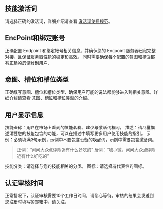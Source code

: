 ## 技能激活词 
请选择正确的激活词，详细介绍请查看 [激活词使用规范](/document/product/645/15395#.E6.BF.80.E6.B4.BB.E8.AF.8D.E4.BD.BF.E7.94.A8.E8.A7.84.E8.8C.83)。

## EndPoint和绑定账号
正确配置 Endpoint 和绑定帐号相关信息。并确保您的 Endpoint 服务器已经完整对接，且保证服务器性能的稳定和高效。 同时需要确保每个配置的意图和槽位都有正确的反馈给到用户。

## 意图、槽位和槽位类型
正确填写意图、槽位和槽位类型，确保用户可能的说法都能够进入到相关意图。详细介绍请查看 [意图、槽位和槽位类型的介绍](/document/product/645/13443#.E6.84.8F.E5.9B.BE)。
## 用户显示信息
技能全称：用户在市场上看到的技能名称。建议与激活词相同。 
描述：请尽量描述清楚您的技能包含的功能，可以在描述中填写更多用户使用技能的指引。
示例：必须填满3句示例，示例中不要包含设备的唤醒词，示例中需要包含激活词。

>正例：“问问大众点评附近有什么好吃的” 
>反例：“嗨小微，问问大众点评附近有什么好吃的”

技能分类：请选择与您的技能相关的分类。 图标：请选择有代表性的图标。

## 认证审核时间
正常情况下，认证审核需要10个工作日时间，请耐心等待。审核的结果会发送到您注册时填写的邮箱中，请关注。